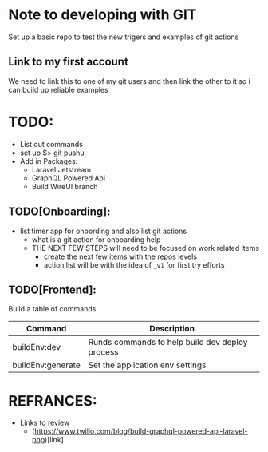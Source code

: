 
# Note to developing with GIT

Set up a basic repo to test the new trigers and examples of git actions

## Link to my first account

We need to link this to one of my git users and then link the other to it so i can build up reliable examples

# TODO:
 - List out commands
 - set up $> git pushu
 - Add in Packages:
   - Laravel Jetstream
   - GraphQL Powered Api
   - Build WireUI branch 

## TODO[Onboarding]:
- list timer app for onbording and also list git actions
   - what is a git action for onboarding help
   - THE NEXT FEW STEPS  will need to be focused on work related items
     - create the next few items with the repos levels
     - action list will be with the idea of `_v1` for first try efforts


## TODO[Frontend]:

Build a table of commands

| Command | Description |
| --- | --- |
| buildEnv:dev | Runds commands to help build dev deploy process |
| buildEnv:generate | Set the application env settings |

# REFRANCES:


 - Links to review
   - (https://www.twilio.com/blog/build-graphql-powered-api-laravel-php)[link]


